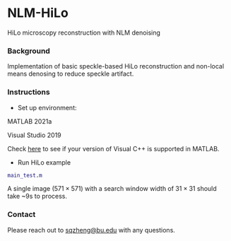# NLM-HiLo
HiLo microscopy reconstruction with NLM denoising

### Background

Implementation of basic speckle-based HiLo reconstruction and non-local means denosing to reduce speckle artifact.

### Instructions

 - Set up environment:

MATLAB 2021a 

Visual Studio 2019 

Check [here](https://www.mathworks.com/support/requirements/previous-releases.html) to see if your version of Visual C++ is supported in MATLAB.

 - Run HiLo example
```Matlab
main_test.m
```
A single image $(571\times 571)$ with a search window width of $31\times 31$ should take ~9s to process.

### Contact
Please reach out to <sqzheng@bu.edu> with any questions.
